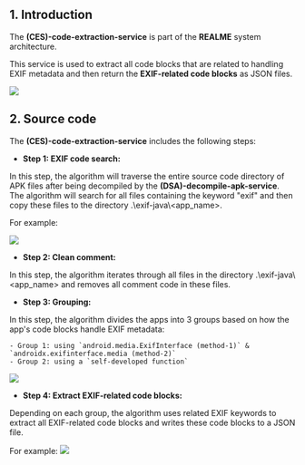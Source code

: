 ## 1. Introduction

The **(CES)-code-extraction-service** is part of the **REALME** system architecture.

This service is used to extract all code blocks that are related to handling EXIF metadata and then return the **EXIF-related code blocks** as JSON files.

<img src="https://github.com/research-mobile-security/REALME/blob/main/(CES)-code-extraction-service/readme-image/metaLeak-ml-overview.png">

## 2. Source code

The **(CES)-code-extraction-service** includes the following steps:

- **Step 1: EXIF code search:**

In this step, the algorithm will traverse the entire source code directory of APK files after being decompiled by the **(DSA)-decompile-apk-service**. The algorithm will search for all files containing the keyword "exif" and then copy these files to the directory .\\exif-java\\<app_name>.

For example:

<img src="https://github.com/research-mobile-security/REALME/blob/main/(CES)-code-extraction-service/readme-image/step-1.png">

- **Step 2: Clean comment:**

In this step, the algorithm iterates through all files in the directory .\\exif-java\\<app_name> and removes all comment code in these files.

- **Step 3: Grouping:**

In this step, the algorithm divides the apps into 3 groups based on how the app's code blocks handle EXIF metadata:

    - Group 1: using `android.media.ExifInterface (method-1)` & `androidx.exifinterface.media (method-2)`
    - Group 2: using a `self-developed function`

<img src="https://github.com/research-mobile-security/REALME/blob/main/(CES)-code-extraction-service/readme-image/step-3.png">

- **Step 4: Extract EXIF-related code blocks:**

Depending on each group, the algorithm uses related EXIF keywords to extract all EXIF-related code blocks and writes these code blocks to a JSON file.

For example:
<img src="https://github.com/research-mobile-security/REALME/blob/main/(CES)-code-extraction-service/readme-image/step-4.png">
